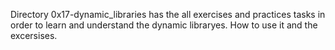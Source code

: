 Directory 0x17-dynamic_libraries has the all exercises and practices tasks in order to learn and understand the dynamic libraryes. How to use it and the excersises.
